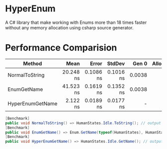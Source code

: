 # HyperEnum
A C# library that make working with Enums more than 18 times faster without any memory allocation using csharp source generator. 

# Performance Comparision

|           Method |      Mean |     Error |    StdDev |  Gen 0 | Allocated |
|----------------- |----------:|----------:|----------:|-------:|----------:|
|   NormalToString | 20.248 ns | 0.1086 ns | 0.1016 ns | 0.0038 |      24 B |
|      EnumGetName | 41.523 ns | 0.1619 ns | 0.1352 ns | 0.0038 |      24 B |
| HyperEnumGetName |  2.122 ns | 0.0189 ns | 0.0177 ns |      - |         - |

```c#
[Benchmark]
public void NormalToString() => HumanStates.Idle.ToString(); // output = "Idle"
[Benchmark]
public void EnumGetName() => Enum.GetName(typeof(HumanStates), HumanStates.Idle);
[Benchmark]
public void HyperEnumGetName() => HumanStates.Idle.GetName(); // output = "Idle"
```



